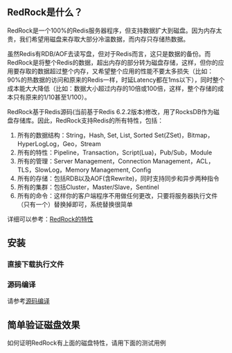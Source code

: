 ## RedRock是什么？

RedRock是一个100%的Redis服务器程序，但支持数据扩大到磁盘。因为内存太贵，我们希望用磁盘来存取大部分冷温数据，而内存只存储热数据。

虽然Redis有RDB/AOF去读写盘，但对于Redis而言，这只是数据的备份。而RedRock是将整个Redis的数据，超出内存的部分转为磁盘存储，这样，但你的应用要存取的数据超过整个内存，又希望整个应用的性能不要太多损失（比如：90%的热数据的访问和原来的Redis一样，时延Latency都在1ms以下），同时整个成本能大大降低（比如：数据大小超过内存的10倍或100倍，这样，整个存储的成本只有原来的1/10甚至1/100）。

RedRock基于Redis源码(当前基于Redis 6.2.2版本)修改，用了RocksDB作为磁盘存储库。因此，RedRock支持Redis的所有特性，包括：

1. 所有的数据结构：String，Hash, Set, List, Sorted Set(ZSet)，Bitmap，HyperLogLog，Geo，Stream
2. 所有的特性：Pipeline，Transaction，Script(Lua)，Pub/Sub，Module
3. 所有的管理：Server Management，Connection Management，ACL，TLS，SlowLog，Memory Management, Config
4. 所有的存储：包括RDB以及AOF(含Rewrite)，同时支持同步和异步两种指令
5. 所有的集群：包括Cluster，Master/Slave，Sentinel
6. 所有的命令：这样你的客户端程序不用做任何更改，只要将服务器执行文件（只有一个）替换掉即可，系统替换很简单

详细可以参考：[RedRock的特性](features.md)

## 安装

### 直接下载执行文件

### 源码编译

请参考[源码编译](source-build.md)

## 简单验证磁盘效果

如何证明RedRock有上面的磁盘特性，请用下面的测试用例